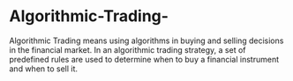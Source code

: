 # Algorithmic-Trading-
Algorithmic Trading means using algorithms in buying and  selling decisions in the financial market. In an algorithmic  trading strategy, a set of predefined rules are used to determine  when to buy a financial instrument and when to sell it.
